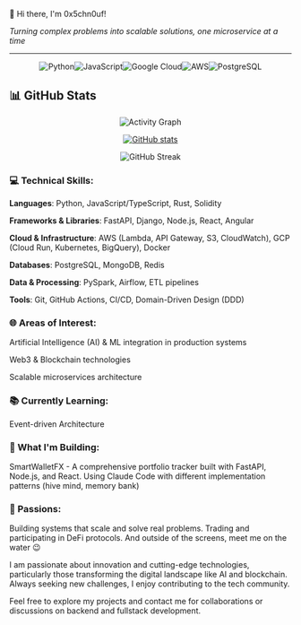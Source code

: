 👋 Hi there, I'm 0x5chn0uf!

*Turning complex problems into scalable solutions, one microservice at a time*

---

<div align="center">

![Python](https://img.shields.io/badge/Python-3776AB?style=for-the-badge&logo=python&logoColor=white)![JavaScript](https://img.shields.io/badge/JavaScript-F7DF1E?style=for-the-badge&logo=javascript&logoColor=black)![Google Cloud](https://img.shields.io/badge/Google%20Cloud-4285F4?style=for-the-badge&logo=google-cloud&logoColor=white)![AWS](https://img.shields.io/badge/AWS-232F3E?style=for-the-badge&logo=amazon-aws&logoColor=white)![PostgreSQL](https://img.shields.io/badge/PostgreSQL-336791?style=for-the-badge&logo=postgresql&logoColor=white)

</div>

## 📊 GitHub Stats

<div align="center">

![Activity Graph](https://github-readme-activity-graph.vercel.app/graph?username=0x5chn0uf&theme=github-compact&days=15)

[![GitHub stats](https://github-readme-stats.vercel.app/api?username=0x5chn0uf)](https://github.com/anuraghazra/github-readme-stats)

![GitHub Streak](https://streak-stats.demolab.com/?user=0x5chn0uf&theme=dark)

</div>

### 💻 Technical Skills:

**Languages**: Python, JavaScript/TypeScript, Rust, Solidity

**Frameworks & Libraries**: FastAPI, Django, Node.js, React, Angular

**Cloud & Infrastructure**: AWS (Lambda, API Gateway, S3, CloudWatch), GCP (Cloud Run, Kubernetes, BigQuery), Docker

**Databases**: PostgreSQL, MongoDB, Redis

**Data & Processing**: PySpark, Airflow, ETL pipelines

**Tools**: Git, GitHub Actions, CI/CD, Domain-Driven Design (DDD)

### 🌐 Areas of Interest:

Artificial Intelligence (AI) & ML integration in production systems

Web3 & Blockchain technologies

Scalable microservices architecture

### 📚 Currently Learning:

Event-driven Architecture

### 🔨 What I'm Building:

SmartWalletFX - A comprehensive portfolio tracker built with FastAPI, Node.js, and React. Using Claude Code with different implementation patterns (hive mind, memory bank)

### 🚀 Passions:

Building systems that scale and solve real problems.
Trading and participating in DeFi protocols.
And outside of the screens, meet me on the water 😉

I am passionate about innovation and cutting-edge technologies, particularly those transforming the digital landscape like AI and blockchain. Always seeking new challenges, I enjoy contributing to the tech community.

Feel free to explore my projects and contact me for collaborations or discussions on backend and fullstack development.
